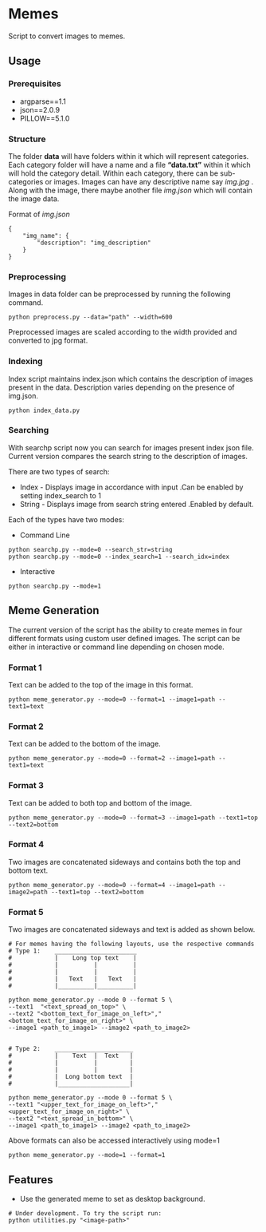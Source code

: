 # Memes

Script to convert images to memes.

## Usage

### Prerequisites

* argparse==1.1
* json==2.0.9
* PILLOW==5.1.0

### Structure
The folder **data** will have folders within it which will represent categories. Each category folder will have a name and a file **“data.txt”** within it which will hold the category detail. Within each category, there can be sub-categories or images. Images can have any descriptive name say *img.jpg* . Along with the image, there maybe another file *img.json* which will contain the image data.

Format of *img.json*

```
{
	"img_name": {
		"description": "img_description"
	}
}

```

### Preprocessing
Images in data folder can be preprocessed by running the following command.
```
python preprocess.py --data="path" --width=600
```
Preprocessed images are scaled according to the width provided and converted to jpg format.

### Indexing
Index script maintains index.json which contains the description of images present in the data. Description varies depending on the presence of img.json.
```
python index_data.py
```
### Searching
With searchp script now you can search for images present index json file. Current version compares the search string to the description of images.

There are two types of search:

* Index - Displays image in accordance with input .Can be enabled by setting index_search to 1
* String - Displays image from search string entered .Enabled by default.

Each of the types have two modes:

* Command Line
```
python searchp.py --mode=0 --search_str=string
python searchp.py --mode=0 --index_search=1 --search_idx=index
```

* Interactive
```
python searchp.py --mode=1
```

## Meme Generation
The current version of the script has the ability to create memes in four different formats using custom user defined images.
The script can be either in interactive or command line depending on chosen mode.

### Format 1
Text can be added to the top of the image in this format.

```
python meme_generator.py --mode=0 --format=1 --image1=path --text1=text
```
### Format 2
Text can be added to the bottom of the image.

```
python meme_generator.py --mode=0 --format=2 --image1=path --text1=text
```
### Format 3
Text can be added to both top and bottom of the image.

```
python meme_generator.py --mode=0 --format=3 --image1=path --text1=top --text2=bottom
```
### Format 4
Two images are concatenated sideways and contains both the top and bottom text.

```
python meme_generator.py --mode=0 --format=4 --image1=path --image2=path --text1=top --text2=bottom
```
### Format 5
Two images are concatenated sideways and text is added as shown below.

```
# For memes having the following layouts, use the respective commands
# Type 1:    _______________________
#            |    Long top text    |
#            |          |          |
#            |          |          |
#            |   Text   |   Text   |
#            |__________|__________|

python meme_generator.py --mode 0 --format 5 \
--text1  "<text_spread_on_top>" \
--text2 "<bottom_text_for_image_on_left>","<bottom_text_for_image_on_right>" \
--image1 <path_to_image1> --image2 <path_to_image2>


# Type 2:    ______________________
#            |    Text  |  Text   |
#			 |          |         |
#            |          |         |
#            |  Long bottom text  |
#            |____________________|

python meme_generator.py --mode 0 --format 5 \
--text1 "<upper_text_for_image_on_left>","<upper_text_for_image_on_right>" \
--text2 "<text_spread_in_bottom>" \
--image1 <path_to_image1> --image2 <path_to_image2>
```

Above formats can also be accessed interactively using mode=1

```
python meme_generator.py --mode=1 --format=1
```

## Features
* Use the generated meme to set as desktop background.

```
# Under development. To try the script run:
python utilities.py "<image-path>"
```
